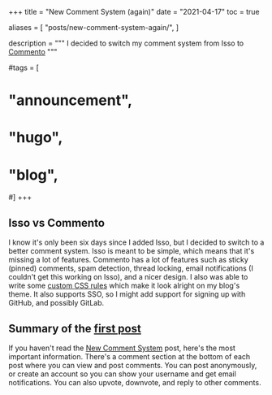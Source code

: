 +++
title = "New Comment System (again)"
date = "2021-04-17"
toc = true

aliases = [
  "posts/new-comment-system-again/",
]

description = """
I decided to switch my comment system from Isso to
[Commento](https://www.commento.io/)
"""

#tags = [
#  "announcement",
#  "hugo",
#  "blog",
#]
+++

## Isso vs Commento

I know it's only been six days since I added Isso, but I decided to switch to a
better comment system. Isso is meant to be simple, which means that it's missing
a lot of features. Commento has a lot of features such as sticky (pinned)
comments, spam detection, thread locking, email notifications (I couldn't get
this working on Isso), and a nicer design. I also was able to write some
[custom CSS rules][1] which make it look alright on my blog's theme. It also
supports SSO, so I might add support for signing up with GitHub, and possibly
GitLab.

## Summary of the [first post](new-comment-system)

If you haven't read the [New Comment System](new-comment-system) post, here's
the most important information. There's a comment section at the bottom of each
post where you can view and post comments. You can post anonymously, or create
an account so you can show your username and get email notifications. You can
also upvote, downvote, and reply to other comments.

[1]: https://git.bbaovanc.com/bbaovanc.com/blog/src/commit/478e15218313a33216d361de387b3bd878cd0ba6/assets/css/comments.css
